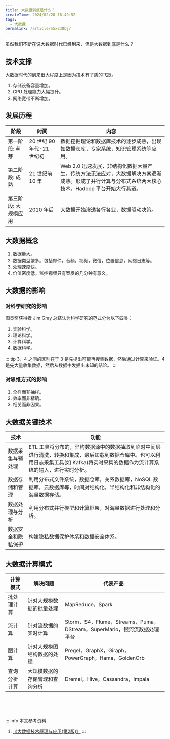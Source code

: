 ```yaml
---
title: 大数据到底是什么？
createTime: 2024/02/28 18:49:52
tags:
  - 大数据
permalink: /article/m5xz38bj/
---
```

虽然我们不断在说大数据时代已经到来，但是大数据到底是什么？
<!-- more -->

## 技术支撑
大数据时代的到来很大程度上是因为技术有了质的飞跃。

1. 存储设备容量增加。
2. CPU 处理能力大幅提升。
3. 网络宽带不断增加。

## 发展历程

| 阶段                 | 时间                      | 内容                                                                                                                                                |
| -------------------- | ------------------------- | --------------------------------------------------------------------------------------------------------------------------------------------------- |
| 第一阶段: 萌芽       | 20 世纪 90 年代-21 世纪初 | 数据挖掘理论和数据库技术的逐步成熟，出现如数据仓库，专家系统，知识管理系统等应用。                                                                  |
| 第二阶段: 成熟       | 21 世纪前 10 年           | Web 2.0 迅速发展，非结构化数据大量产生，传统方法无法应对，大数据解决方案逐渐成熟。形成了并行计算与分布式系统两大核心技术，Hadoop 平台开始大行其道。 |
| 第三阶段: 大规模应用 | 2010 年后                 | 大数据开始渗透各行各业，数据驱动决策。                                                                                                              |


## 大数据概念
1. 数据量大。
2. 数据类型繁多。包括邮件，音频，视频，微信，位置信息，网络日志等。
3. 处理速度快。
4. 价值密度低。监控视频只有案发的几分钟有意义。

## 大数据的影响
### 对科学研究的影响
图灵奖获得者 Jim Gray 总结认为科学研究的范式分为以下四类：
1. 实验科学。
2. 理论科学。
3. 计算科学。
4. 数据科学。

::: tip
3，4 之间的区别在于 3 是先提出可能再搜集数据，然后通过计算来验证。4 是先大量收集数据，然后从数据中发掘出未知的结论。
:::

### 对思维方式的影响
1. 全样而非抽样。
2. 效率而非精确。
3. 相关而非因果。

## 大数据关键技术
| 技术               | 功能                                                                                                                                                                                 |
| ------------------ | ------------------------------------------------------------------------------------------------------------------------------------------------------------------------------------ |
| 数据采集与预处理   | ETL 工具将分布的，异构数据源中的数据抽取到临时中间层进行清洗，转换和集成，最后加载到数据仓库中。也可以利用日志采集工具(如 Kafka)将实时采集的数据作为流计算系统的输入，进行实时分析。 |
| 数据存储和管理     | 利用分布式文件系统，数据仓库，关系数据库，NoSQL 数据库，云数据库等，时间对结构化，半结构化和非结构化的海量数据存储。                                                                 |
| 数据处理与分析     | 利用分布式并行模型和计算框架，对海量数据进行处理和分析。                                                                                                                             |
| 数据安全和隐私保护 | 构建隐私数据保护体系和数据安全体系。                                                                                                                                                 |

## 大数据计算模式

| 计算模式     | 解决问题                       | 代表产品                                                                 |
| ------------ | ------------------------------ | ------------------------------------------------------------------------ |
| 批处理计算   | 针对大规模数据的批量处理       | MapReduce，Spark                                                         |
| 流计算       | 针对流数据的实时计算           | Storm，S4，Flume，Streams，Puma，DStream，SuperMario，银河流数据处理平台 |
| 图计算       | 针对大规模图结构数据的处理     | Pregel，GraphX，Giraph，PowerGraph，Hama，GoldenOrb                      |
| 查询分析计算 | 大规模数据的存储管理和查询分析 | Dremel，Hive，Cassandra，Impala                                          |


<br /><br /><br />

::: info 本文参考资料
1. [《大数据技术原理与应用(第2版)》](https://book.douban.com/subject/27606713/)
:::
